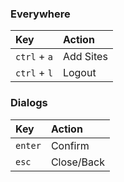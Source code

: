 ### Everywhere
| Key | Action |
|:-----------|:------------|
| `ctrl` + `a` | Add Sites |
| `ctrl` + `l` | Logout |

### Dialogs
| Key | Action |
|:-----------|:------------|
| `enter` | Confirm |
| `esc` | Close/Back |